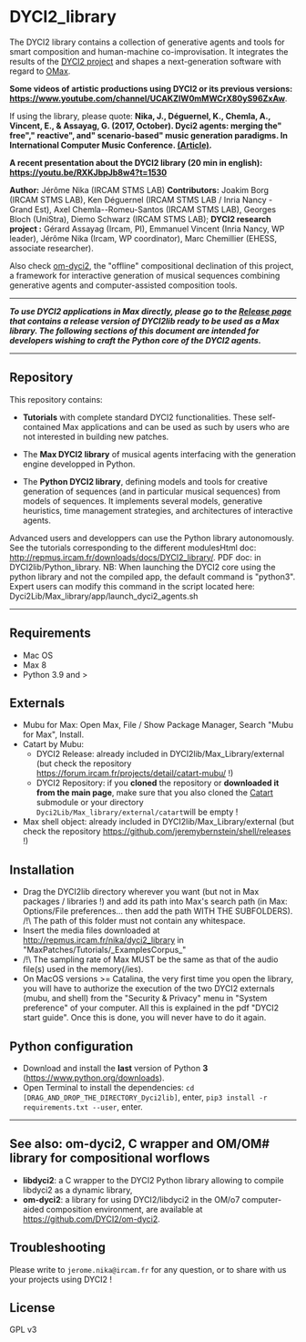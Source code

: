 # DYCI2_library


The DYCI2 library contains a collection of generative agents and tools for smart composition and human-machine co-improvisation. 
It integrates the results of the [DYCI2 project](http://repmus.ircam.fr/dyci2/home) and shapes a next-generation software with regard to [OMax](https://github.com/DYCI2/OMax4). 

__Some videos of  artistic productions using DYCI2 or its previous versions: https://www.youtube.com/channel/UCAKZIW0mMWCrX80yS96ZxAw__.

If using the library, please quote: __Nika, J., Déguernel, K., Chemla, A., Vincent, E., & Assayag, G. (2017, October). Dyci2 agents: merging the" free"," reactive", and" scenario-based" music generation paradigms. In International Computer Music Conference. [(Article)](https://hal.archives-ouvertes.fr/hal-01583089/document).__

__A recent presentation about the DYCI2 library (20 min in english): https://youtu.be/RXKJbpJb8w4?t=1530__

__Author:__ Jérôme Nika (IRCAM STMS LAB)
__Contributors:__ Joakim Borg (IRCAM STMS LAB), Ken Déguernel (IRCAM STMS LAB / Inria Nancy - Grand Est), Axel Chemla--Romeu-Santos (IRCAM STMS LAB), Georges Bloch (UniStra), Diemo Schwarz (IRCAM STMS LAB); 
__DYCI2 research project :__ Gérard Assayag (Ircam, PI), Emmanuel Vincent (Inria Nancy, WP leader), Jérôme Nika (Ircam, WP coordinator), Marc Chemillier (EHESS, associate researcher).

Also check [om-dyci2](https://github.com/DYCI2/om-dyci2), the "offline" compositional declination of this project, a framework for interactive generation of musical sequences combining generative agents and computer-assisted composition tools.

------
_**To use DYCI2 applications in Max directly, please go to the [Release page](https://github.com/DYCI2/Dyci2Lib/releases) that contains a release version of DYCI2lib ready to be used as a Max library. The following sections of this document are intended for developers wishing to craft the Python core of the DYCI2 agents.**_

------

## Repository

This repository contains: 

* __Tutorials__  with complete standard DYCI2 functionalities. These self-contained Max applications and can be used as such by users who are not interested in building new patches.

* The __Max DYCI2 library__ of musical agents interfacing with the generation engine developped in Python. 

* The __Python DYCI2 library__, defining models and tools for creative generation of sequences (and in particular musical sequences) from models of sequences. It implements several models, generative heuristics, time management strategies, and architectures of interactive agents. 

Advanced users and developpers can use the Python library autonomously. See the tutorials corresponding to the different modulesHtml doc: http://repmus.ircam.fr/downloads/docs/DYCI2_library/. PDF doc: in DYCI2lib/Python_library.
NB: When launching the DYCI2 core using the python library and not the compiled app, the default command is "python3". Expert users can modify this command in the script located here: Dyci2Lib/Max_library/app/launch_dyci2_agents.sh


------

## Requirements
* Mac OS
* Max 8
* Python 3.9 and >

## Externals
* Mubu for Max: Open Max, File / Show Package Manager, Search "Mubu for Max", Install.
* Catart by Mubu:
	* DYCI2 Release: already included in DYCI2lib/Max_Library/external (but check the repository https://forum.ircam.fr/projects/detail/catart-mubu/ !)
	* DYCI2 Repository: if you **cloned** the repository or **downloaded it from the main page**, make sure that you also cloned the [Catart](https://github.com/Ircam-RnD/catart-mubu) submodule or your directory `Dyci2Lib/Max_library/external/catart`will be empty !
* Max shell object: already included in DYCI2lib/Max_Library/external (but check the repository https://github.com/jeremybernstein/shell/releases !) 


## Installation
* Drag the DYCI2lib directory wherever you want (but not in Max packages / libraries !) and add its path into Max's search path (in Max: Options/File preferences... then add the path WITH THE SUBFOLDERS). /!\ The path of this folder must not contain any whitespace.
* Insert the media files downloaded at http://repmus.ircam.fr/nika/dyci2_library in "MaxPatches/Tutorials/\_ExamplesCorpus\_"
* /!\ The sampling rate of Max MUST be the same as that of the audio file(s) used in the memory(/ies).
* On MacOS versions >= Catalina, the very first time you open the library, you will have to authorize the execution of the two DYCI2 externals (mubu, and shell) from the "Security & Privacy" menu in "System preference" of your computer. All this is explained in the pdf "DYCI2 start guide". Once this is done, you will never have to do it again.

## Python configuration
* Download and install the **last** version of Python **3** (https://www.python.org/downloads).
* Open Terminal to install the dependencies: `cd [DRAG_AND_DROP_THE_DIRECTORY_Dyci2lib]`, enter, `pip3 install -r requirements.txt --user`, enter.

------
## See also: om-dyci2, C wrapper and OM/OM\# library for compositional worflows
* __libdyci2__: a C wrapper to the DYCI2 Python library allowing to compile libdyci2 as a dynamic library,
* __om-dyci2__: a library for using DYCI2/libdyci2 in the OM/o7 computer-aided composition environment,
are available at https://github.com/DYCI2/om-dyci2.

## Troubleshooting
Please write to `jerome.nika@ircam.fr` for any question, or to share with us your projects using DYCI2 !

## License
GPL v3

